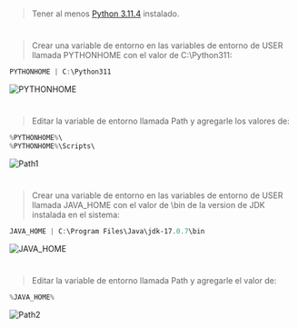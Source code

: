 #

> Tener al menos [Python 3.11.4](https://www.python.org/downloads/) instalado.

#

> Crear una variable de entorno en las variables de entorno de USER llamada PYTHONHOME con el valor de C:\Python311:

```powershell
PYTHONHOME | C:\Python311
```

![PYTHONHOME](https://i.ibb.co/KyYHjP0/awasd.png)

#

> Editar la variable de entorno llamada Path y agregarle los valores de:

```powershell
%PYTHONHOME%\
%PYTHONHOME%\Scripts\
```

![Path1](https://i.ibb.co/Q63ydNX/Path.png)

#

> Crear una variable de entorno en las variables de entorno de USER llamada JAVA_HOME con el valor de \bin de la version de JDK instalada en el sistema:

```powershell
JAVA_HOME | C:\Program Files\Java\jdk-17.0.7\bin
```

![JAVA_HOME](https://i.ibb.co/kxDWw19/java-home.png)

#

> Editar la variable de entorno llamada Path y agregarle el valor de:

```powershell
%JAVA_HOME%
```

![Path2](https://i.ibb.co/qkVQgK4/path2.png)

#
